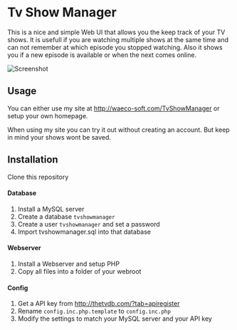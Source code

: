 Tv Show Manager
===============

This is a nice and simple Web UI that allows you the keep track of your TV shows. 
It is usefull if you are watching multiple shows at the same time and can not remember at which episode you stopped watching.
Also it shows you if a new episode is available or when the next comes online.

![Screenshot](http://i.imgur.com/NOQi8dO.png)



## Usage
You can either use my site at http://waeco-soft.com/TvShowManager or setup your own homepage.

When using my site you can try it out without creating an account. But keep in mind your shows wont be saved.

## Installation
Clone this repository

#### Database
1. Install a MySQL server
2. Create a database `tvshowmanager`
3. Create a user `tvshowmanager` and set a password
4. Import tvshowmanager.sql into that database

#### Webserver
1. Install a Webserver and setup PHP
2. Copy all files into a folder of your webroot

#### Config
1. Get a API key from http://thetvdb.com/?tab=apiregister
2. Rename `config.inc.php.template` to `config.inc.php`
3. Modify the settings to match your MySQL server and your API key
